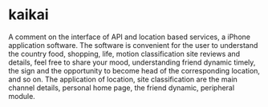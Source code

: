 kaikai
======

A comment on the interface of API and location based services, a iPhone application software. The software is convenient for the user to understand the country food, shopping, life, motion classification site reviews and details, feel free to share your mood, understanding friend dynamic timely, the sign and the opportunity to become head of the corresponding location, and so on. The application of location, site classification are the main channel details, personal home page, the friend dynamic, peripheral module.